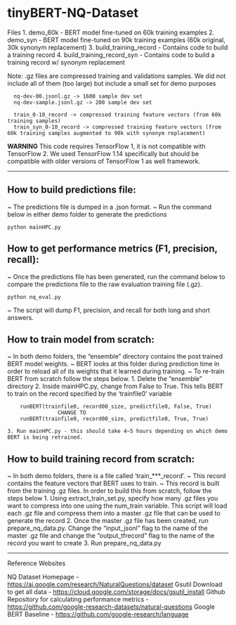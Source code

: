 # tinyBERT-NQ-Dataset

Files
	1. demo_60k - BERT model fine-tuned on 60k training examples
	2. demo_syn - BERT model fine-tuned on 90k training examples (60k original, 30k synonym replacement)
	3. build_training_record - Contains code to build a training record
	4. build_training_record_syn - Contains code to build a training record w/ synonym replacement

Note: .gz files are compressed training and validations samples. We did not include all of them (too large) but include
      a small set for demo purposes
	
      nq-dev-00.jsonl.gz -> 1600 sample dev set
      nq-dev-sample.jsonl.gz -> 200 sample dev set

      train_0-10_record -> compressed training feature vectors (from 60k training samples) 
      train_syn_0-10_record -> compressed training feature vectors (from 60k training samples augmented to 90k with synonym replacement)

**WARNING** This code requires TensorFlow 1, it is not compatible with TensorFlow 2. 
We used TensorFlow 1.14 specifically but should be compatible with older versions of TensorFlow 1 as well framework.

**********************************************************************************************************************************
How to build predictions file:
------------------------------

~ The predictions file is dumped in a .json format. 
~ Run the command below in either demo folder to generate the predictions 

	python mainHPC.py

How to get performance metrics (F1, precision, recall):
-------------------------------------------------------

~ Once the predictions file has been generated, run the command below to compare the predictions file to the raw evaluation training file (.gz). 

	python nq_eval.py

~ The script will dump F1, precision, and recall for both long and short answers.

How to train model from scratch:
--------------------------------
~ In both demo folders, the “ensemble” directory contains the post trained BERT model weights. 
~ BERT looks at this folder during prediction time in order to reload all of its weights that it learned during training. 
~ To re-train BERT from scratch follow the steps below. 
	1. Delete the “ensemble” directory
	2. Inside mainHPC.py, change from False to True. 
	   This tells BERT to train on the record specified by the ‘trainfile0’ variable
		
		runBERT(trainfile0, record00_size, predictfile0, False, True)
					CHANGE TO
		runBERT(trainfile0, record00_size, predictfile0, True, True)

	3. Run mainHPC.py - this should take 4~5 hours depending on which demo BERT is being retrained. 


How to build training record from scratch:
------------------------------------------

~ In both demo folders, there is a file called ‘train_***_record’. 
~ This record contains the feature vectors that BERT uses to train. 
~ This record is built from the training .gz files. In order to build this from scratch, follow the steps below
	1. Using extract_train_set.py, specify how many .gz files you want to compress into one using the num_train variable. 
	   This script will load each .gz file and compress them into a master .gz file that can be used to generate the record
 	2. Once the master .gz file has been created, run prepare_nq_data.py. 
	   Change the “input_jsonl” flag to the name of the master .gz file and change the “output_tfrecord” flag to the name of the record you want to create
	3. Run prepare_nq_data.py 

***********************************************************************************************************
Reference Websites

NQ Dataset Homepage - https://ai.google.com/research/NaturalQuestions/dataset
Gsutil Download to get all data - https://cloud.google.com/storage/docs/gsutil_install
Github Repository for calculating performance metrics - https://github.com/google-research-datasets/natural-questions
Google BERT Baseline - https://github.com/google-research/language
